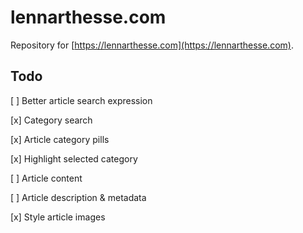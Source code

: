 # lennarthesse.com

Repository for [https://lennarthesse.com](https://lennarthesse.com).

## Todo

[ ] Better article search expression

[x] Category search

[x] Article category pills

[x] Highlight selected category

[ ] Article content

[ ] Article description & metadata

[x] Style article images